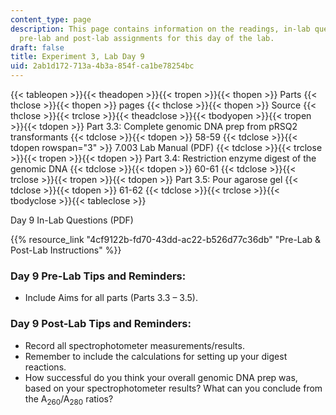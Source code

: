 ```yaml
---
content_type: page
description: This page contains information on the readings, in-lab questions, and
  pre-lab and post-lab assignments for this day of the lab.
draft: false
title: Experiment 3, Lab Day 9
uid: 2ab1d172-713a-4b3a-854f-ca1be78254bc
---
```

{{< tableopen >}}{{< theadopen >}}{{< tropen >}}{{< thopen >}}
Parts
{{< thclose >}}{{< thopen >}}
pages
{{< thclose >}}{{< thopen >}}
Source
{{< thclose >}}{{< trclose >}}{{< theadclose >}}{{< tbodyopen >}}{{< tropen >}}{{< tdopen >}}
Part 3.3: Complete genomic DNA prep from pRSQ2 transformants
{{< tdclose >}}{{< tdopen >}}
58-59
{{< tdclose >}}{{< tdopen rowspan="3" >}}
7.003 Lab Manual (PDF)
{{< tdclose >}}{{< trclose >}}{{< tropen >}}{{< tdopen >}}
Part 3.4: Restriction enzyme digest of the genomic DNA
{{< tdclose >}}{{< tdopen >}}
60-61
{{< tdclose >}}{{< trclose >}}{{< tropen >}}{{< tdopen >}}
Part 3.5: Pour agarose gel
{{< tdclose >}}{{< tdopen >}}
61-62
{{< tdclose >}}{{< trclose >}}{{< tbodyclose >}}{{< tableclose >}}

Day 9 In-Lab Questions (PDF)

{{% resource_link "4cf9122b-fd70-43dd-ac22-b526d77c36db" "Pre-Lab & Post-Lab Instructions" %}}

### Day 9 Pre-Lab Tips and Reminders:

- Include Aims for all parts (Parts 3.3 – 3.5).

### Day 9 Post-Lab Tips and Reminders:

- Record all spectrophotometer measurements/results.
- Remember to include the calculations for setting up your digest reactions.
- How successful do you think your overall genomic DNA prep was, based on your spectrophotometer results? What can you conclude from the A<sub>260</sub>/A<sub>280</sub> ratios?